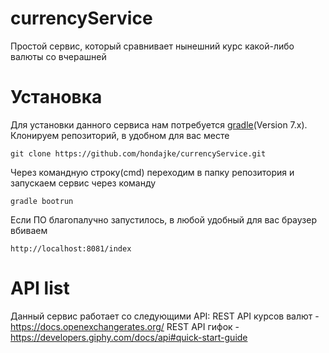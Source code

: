 # currencyService
Простой сервис, который сравнивает нынешний курс какой-либо валюты со вчерашней
# Установка
Для установки данного сервиса нам потребуется [gradle](https://gradle.org)(Version 7.x).
Клонируем репозиторий, в удобном для вас месте
```
git clone https://github.com/hondajke/currencyService.git
```
Через командную строку(cmd) переходим в папку репозитория и запускаем сервис через команду
```
gradle bootrun
```
Если ПО благопалучно запустилось, в любой удобный для вас браузер вбиваем
```
http://localhost:8081/index
```
# API list
Данный сервис работает со следующими API:
REST API курсов валют - https://docs.openexchangerates.org/
REST API гифок - https://developers.giphy.com/docs/api#quick-start-guide
